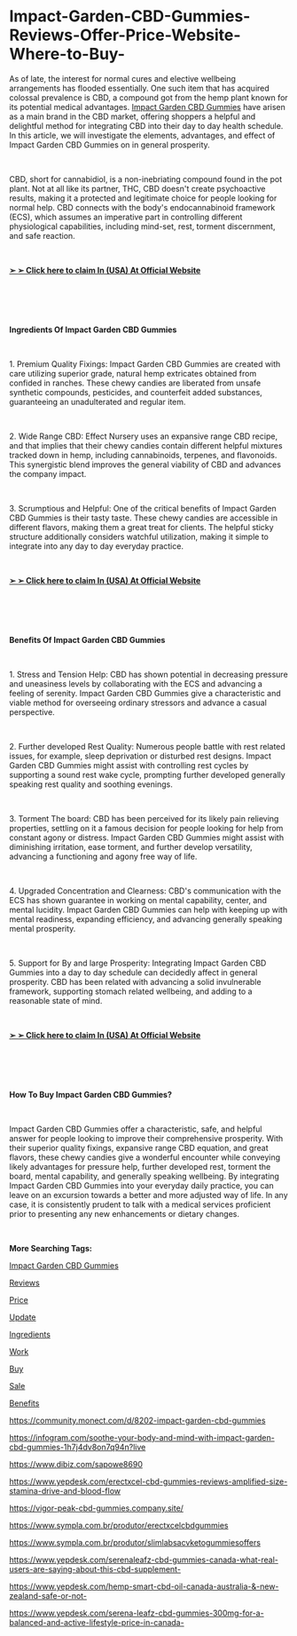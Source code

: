 # Impact-Garden-CBD-Gummies-Reviews-Offer-Price-Website-Where-to-Buy-
<p>As of late, the interest for normal cures and elective wellbeing arrangements has flooded essentially. One such item that has acquired colossal prevalence is CBD, a compound got from the hemp plant known for its potential medical advantages.&nbsp;<a href="https://impact-garden-cbd-gummies-work.webflow.io/">Impact Garden CBD Gummies</a>&nbsp;have arisen as a main brand in the CBD market, offering shoppers a helpful and delightful method for integrating CBD into their day to day health schedule. In this article, we will investigate the elements, advantages, and effect of Impact Garden CBD Gummies on in general prosperity.</p>
<p>&nbsp;</p>
<p>CBD, short for cannabidiol, is a non-inebriating compound found in the pot plant. Not at all like its partner, THC, CBD doesn't create psychoactive results, making it a protected and legitimate choice for people looking for normal help. CBD connects with the body's endocannabinoid framework (ECS), which assumes an imperative part in controlling different physiological capabilities, including mind-set, rest, torment discernment, and safe reaction.</p>
<p>&nbsp;</p>
<p><a href="https://fitbreathing.com/recommends/impact-garden-cbd-gummies/"><strong>➢ ➢ Click here to claim In (USA) At Official Website</strong></a></p>
<p>&nbsp;</p>
<p><a href="https://fitbreathing.com/recommends/impact-garden-cbd-gummies/"><img src="https://justpaste.it/img/ffcc5c8b9c2883abc9c164836dc0c6fc.png" alt="" border="0" /></a></p>
<p>&nbsp;</p>
<p><strong>Ingredients Of Impact Garden CBD Gummies</strong></p>
<p>&nbsp;</p>
<p>1. Premium Quality Fixings: Impact Garden CBD Gummies are created with care utilizing superior grade, natural hemp extricates obtained from confided in ranches. These chewy candies are liberated from unsafe synthetic compounds, pesticides, and counterfeit added substances, guaranteeing an unadulterated and regular item.</p>
<p>&nbsp;</p>
<p>2. Wide Range CBD: Effect Nursery uses an expansive range CBD recipe, and that implies that their chewy candies contain different helpful mixtures tracked down in hemp, including cannabinoids, terpenes, and flavonoids. This synergistic blend improves the general viability of CBD and advances the company impact.</p>
<p>&nbsp;</p>
<p>3. Scrumptious and Helpful: One of the critical benefits of Impact Garden CBD Gummies is their tasty taste. These chewy candies are accessible in different flavors, making them a great treat for clients. The helpful sticky structure additionally considers watchful utilization, making it simple to integrate into any day to day everyday practice.</p>
<p>&nbsp;</p>
<p><a href="https://fitbreathing.com/recommends/impact-garden-cbd-gummies/"><strong>➢ ➢ Click here to claim In (USA) At Official Website</strong></a></p>
<p>&nbsp;</p>
<p><a href="https://fitbreathing.com/recommends/impact-garden-cbd-gummies/"><img src="https://justpaste.it/img/8f6ca95fb355a98cf4fbb0d7df22807c.png" alt="" border="0" /></a></p>
<p>&nbsp;</p>
<p><strong>Benefits Of Impact Garden CBD Gummies</strong></p>
<p>&nbsp;</p>
<p>1. Stress and Tension Help: CBD has shown potential in decreasing pressure and uneasiness levels by collaborating with the ECS and advancing a feeling of serenity. Impact Garden CBD Gummies give a characteristic and viable method for overseeing ordinary stressors and advance a casual perspective.</p>
<p>&nbsp;</p>
<p>2. Further developed Rest Quality: Numerous people battle with rest related issues, for example, sleep deprivation or disturbed rest designs. Impact Garden CBD Gummies might assist with controlling rest cycles by supporting a sound rest wake cycle, prompting further developed generally speaking rest quality and soothing evenings.</p>
<p>&nbsp;</p>
<p>3. Torment The board: CBD has been perceived for its likely pain relieving properties, settling on it a famous decision for people looking for help from constant agony or distress. Impact Garden CBD Gummies might assist with diminishing irritation, ease torment, and further develop versatility, advancing a functioning and agony free way of life.</p>
<p>&nbsp;</p>
<p>4. Upgraded Concentration and Clearness: CBD's communication with the ECS has shown guarantee in working on mental capability, center, and mental lucidity. Impact Garden CBD Gummies can help with keeping up with mental readiness, expanding efficiency, and advancing generally speaking mental prosperity.</p>
<p>&nbsp;</p>
<p>5. Support for By and large Prosperity: Integrating Impact Garden CBD Gummies into a day to day schedule can decidedly affect in general prosperity. CBD has been related with advancing a solid invulnerable framework, supporting stomach related wellbeing, and adding to a reasonable state of mind.</p>
<p>&nbsp;</p>
<p><a href="https://fitbreathing.com/recommends/impact-garden-cbd-gummies/"><strong>➢ ➢ Click here to claim In (USA) At Official Website</strong></a></p>
<p>&nbsp;</p>
<p><a href="https://fitbreathing.com/recommends/impact-garden-cbd-gummies/"><img src="https://justpaste.it/img/0611fc69db820e7cd27b34860f51664c.png" alt="" border="0" /></a></p>
<p>&nbsp;</p>
<p><strong>How To Buy Impact Garden CBD Gummies?</strong></p>
<p>&nbsp;</p>
<p>Impact Garden CBD Gummies offer a characteristic, safe, and helpful answer for people looking to improve their comprehensive prosperity. With their superior quality fixings, expansive range CBD equation, and great flavors, these chewy candies give a wonderful encounter while conveying likely advantages for pressure help, further developed rest, torment the board, mental capability, and generally speaking wellbeing. By integrating Impact Garden CBD Gummies into your everyday daily practice, you can leave on an excursion towards a better and more adjusted way of life. In any case, it is consistently prudent to talk with a medical services proficient prior to presenting any new enhancements or dietary changes.</p>
<p>&nbsp;</p>
<p><strong>More Searching Tags:</strong></p>
<p><a href="https://fitbreathing.com/impact-garden-cbd-gummies/">Impact Garden CBD Gummies</a></p>
<p><a href="https://impact-garden-cbd-gummies-revi-518ff0.webflow.io/">Reviews</a></p>
<p><a href="https://devfolio.co/@ImpactGarden">Price</a></p>
<p><a href="https://sites.google.com/view/impactgardencbdgummies-price/home">Update</a></p>
<p><a href="https://colab.research.google.com/drive/1RTgxaE-ahM6eJZs2Ui8Mz9fuG4ykDT5p?usp=sharing">Ingredients</a></p>
<p><a href="https://www.yepdesk.com/impact-garden-cbd-gummies-reviews-instant-pain-relief-from-chronic-pain-stress-&amp;-anxiety">Work</a></p>
<p><a href="https://impact-garden-cbd-gummies-19.jimdosite.com/">Buy</a></p>
<p><a href="https://impact-garden-cbd-gummies-price.mystrikingly.com/">Sale</a></p>
<p><a href="https://lookerstudio.google.com/reporting/27c3ea2a-2c68-47d0-be7f-8807234a13be">Benefits</a></p>
<p><a href="https://community.monect.com/d/8202-impact-garden-cbd-gummies">https://community.monect.com/d/8202-impact-garden-cbd-gummies</a></p>
<p><a href="https://infogram.com/soothe-your-body-and-mind-with-impact-garden-cbd-gummies-1h7j4dv8on7q94n?live">https://infogram.com/soothe-your-body-and-mind-with-impact-garden-cbd-gummies-1h7j4dv8on7q94n?live</a></p>
<p><a href="https://www.dibiz.com/sapowe8690">https://www.dibiz.com/sapowe8690</a></p>
<p><a href="https://www.yepdesk.com/erectxcel-cbd-gummies-reviews-amplified-size-stamina-drive-and-blood-flow">https://www.yepdesk.com/erectxcel-cbd-gummies-reviews-amplified-size-stamina-drive-and-blood-flow</a></p>
<p><a href="https://vigor-peak-cbd-gummies.company.site/">https://vigor-peak-cbd-gummies.company.site/</a></p>
<p><a href="https://www.sympla.com.br/produtor/erectxcelcbdgummies">https://www.sympla.com.br/produtor/erectxcelcbdgummies</a></p>
<p><a href="https://www.sympla.com.br/produtor/slimlabsacvketogummiesoffers">https://www.sympla.com.br/produtor/slimlabsacvketogummiesoffers</a></p>
<p><a href="https://www.yepdesk.com/serenaleafz-cbd-gummies-canada-what-real-users-are-saying-about-this-cbd-supplement-">https://www.yepdesk.com/serenaleafz-cbd-gummies-canada-what-real-users-are-saying-about-this-cbd-supplement-</a></p>
<p><a href="https://www.yepdesk.com/hemp-smart-cbd-oil-canada-australia-&amp;-new-zealand-safe-or-not-">https://www.yepdesk.com/hemp-smart-cbd-oil-canada-australia-&amp;-new-zealand-safe-or-not-</a></p>
<p><a href="https://www.yepdesk.com/serena-leafz-cbd-gummies-300mg-for-a-balanced-and-active-lifestyle-price-in-canada-">https://www.yepdesk.com/serena-leafz-cbd-gummies-300mg-for-a-balanced-and-active-lifestyle-price-in-canada-</a></p>

